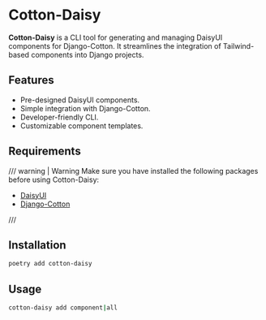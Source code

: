# Cotton-Daisy

**Cotton-Daisy** is a CLI tool for generating and managing DaisyUI components for Django-Cotton. It streamlines the
integration of Tailwind-based components into Django projects.

## Features

- Pre-designed DaisyUI components.
- Simple integration with Django-Cotton.
- Developer-friendly CLI.
- Customizable component templates.


## Requirements
/// warning | Warning
Make sure you have installed the following packages before using Cotton-Daisy:

- [DaisyUI](https://daisyui.com/)
- [Django-Cotton](https://django-cotton.com/)

///

## Installation

```bash
poetry add cotton-daisy
```

## Usage

```bash
cotton-daisy add component|all
```
